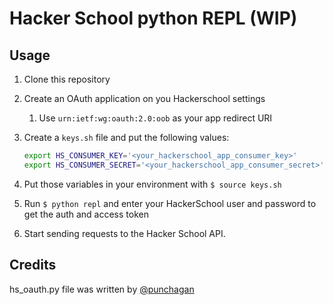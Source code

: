 # Hacker School python REPL (WIP)


## Usage

1. Clone this repository
2. Create an OAuth application on you Hackerschool settings
   1. Use `urn:ietf:wg:oauth:2.0:oob` as your app redirect URI
3. Create a `keys.sh` file and put the following values:

   ```bash
   export HS_CONSUMER_KEY='<your_hackerschool_app_consumer_key>'
   export HS_CONSUMER_SECRET='<your_hackerschool_app_consumer_secret>'
   ```

4. Put those variables in your environment with `$ source keys.sh`
5. Run `$ python repl` and enter your HackerSchool user and password to get the auth and access token
6. Start sending requests to the Hacker School API.

## Credits

hs_oauth.py file was written by [@punchagan](https://github.com/punchagan)